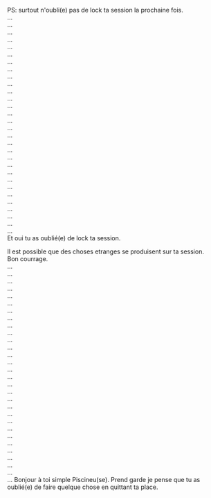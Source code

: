PS: surtout n'oubli(e) pas de lock ta session la prochaine fois.  
...  
...  
...  
...  
...  
...  
...  
...  
...  
...  
...  
...  
...  
...  
...  
...  
...  
...  
...  
...  
...  
...  
...  
...  
...  
...  
...  
...  
...  
...  
Et oui tu as oublié(e) de lock ta session.  
  
Il est possible que des choses etranges se produisent sur ta session.  
Bon courrage.  
...  
...  
...  
...  
...  
...  
...  
...  
...  
...  
...  
...  
...  
...  
...  
...  
...  
...  
...  
...  
...  
...  
...  
...  
...  
...  
...  
...  
...  
...
Bonjour à toi simple Piscineu(se).
Prend garde je pense que tu as oublié(e) de faire quelque chose en quittant ta place.
  
  
  
  
    
  
  
  
    
  
  
  
    
  
  
  
    
  
  
  
    
  
  
  
    
  
  
  
    
  
  
  
  
